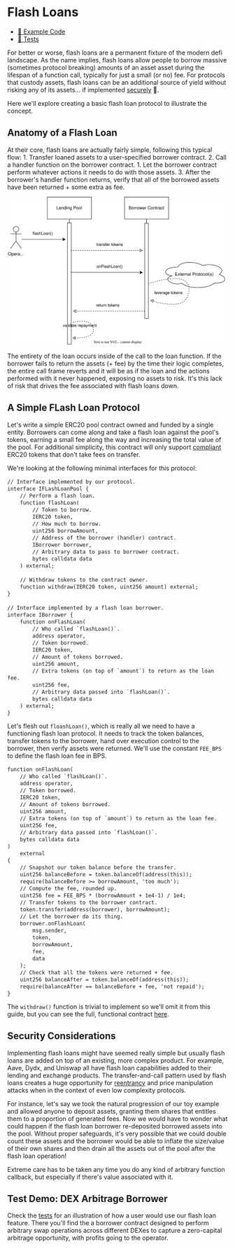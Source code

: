 # Flash Loans

- [📜 Example Code](./FlashLoanPool.sol)
- [🐞 Tests](../../test/FlashLoanPool.t.sol)

For better or worse, flash loans are a permanent fixture of the modern defi landscape. As the name implies, flash loans allow people to borrow massive (sometimes protocol breaking) amounts of an asset asset during the lifespan of a function call, typically for just a small (or no) fee. For protocols that custody assets, flash loans can be an additional source of yield without risking any of its assets... if implemented [securely](#security-considerations) 🤞.

Here we'll explore creating a basic flash loan protocol to illustrate the concept.

## Anatomy of a Flash Loan

At their core, flash loans are actually fairly simple, following this typical flow:
    1. Transfer loaned assets to a user-specified borrower contract.
    2. Call a handler function on the borrower contract.
        1. Let the borrower contract perform whatever actions it needs to do with those assets.
    3. After the borrower's handler function returns, verify that all of the borrowed assets have been returned + some extra as fee.

![flash loan flow](./flash-loan-flow.drawio.svg)

The entirety of the loan occurs inside of the call to the loan function. If the borrower fails to return the assets (+ fee) by the time their logic completes, the entire call frame reverts and it will be as if the loan and the actions performed with it never happened, exposing no assets to risk. It's this lack of risk that drives the fee associated with flash loans down.

## A Simple FLash Loan Protocol

Let's write a simple ERC20 pool contract owned and funded by a single entity. Borrowers can come along and take a flash loan against the pool's tokens, earning a small fee along the way and increasing the total value of the pool. For additional simplicity, this contract will only support [compliant](../erc20-compatibility/) ERC20 tokens that don't take fees on transfer.

We're looking at the following minimal interfaces for this protocol:

```solidity
// Interface implemented by our protocol.
interface IFLashLoanPool {
    // Perform a flash loan.
    function flashLoan(
        // Token to borrow.
        IERC20 token,
        // How much to borrow.
        uint256 borrowAmount,
        // Address of the borrower (handler) contract.
        IBorrower borrower,
        // Arbitrary data to pass to borrower contract.
        bytes calldata data
    ) external;

    // Withdraw tokens to the contract owner.
    function withdraw(IERC20 token, uint256 amount) external;
}

// Interface implemented by a flash loan borrower.
interface IBorrower {
    function onFlashLoan(
        // Who called `flashLoan()`.
        address operator,
        // Token borrowed.
        IERC20 token,
        // Amount of tokens borrowed.
        uint256 amount,
        // Extra tokens (on top of `amount`) to return as the loan fee.
        uint256 fee,
        // Arbitrary data passed into `flashLoan()`.
        bytes calldata data
    ) external;
}
```

Let's flesh out `floashLoan()`, which is really all we need to have a functioning flash loan protocol. It needs to track the token balances, transfer tokens to the borrower, hand over execution control to the borrower, then verify assets were returned. We'll use the constant `FEE_BPS` to define the flash loan fee in BPS.

```solidity
function onFlashLoan(
    // Who called `flashLoan()`.
    address operator,
    // Token borrowed.
    IERC20 token,
    // Amount of tokens borrowed.
    uint256 amount,
    // Extra tokens (on top of `amount`) to return as the loan fee.
    uint256 fee,
    // Arbitrary data passed into `flashLoan()`.
    bytes calldata data
)
    external
{
    // Snapshot our token balance before the transfer.
    uint256 balanceBefore = token.balanceOf(address(this));
    require(balanceBefore >= borrowAmount, 'too much');
    // Compute the fee, rounded up.
    uint256 fee = FEE_BPS * (borrowAmount + 1e4-1) / 1e4;
    // Transfer tokens to the borrower contract.
    token.transfer(address(borrower), borrowAmount);
    // Let the borrower do its thing.
    borrower.onFlashLoan(
        msg.sender,
        token,
        borrowAmount,
        fee,
        data
    );
    // Check that all the tokens were returned + fee.
    uint256 balanceAfter = token.balanceOf(address(this));
    require(balanceAfter == balanceBefore + fee, 'not repaid');
}
```

The `withdraw()` function is trivial to implement so we'll omit it from this guide, but you can see the full, functional contract [here](./FlashLoanPool.sol).

## Security Considerations

Implementing flash loans might have seemed really simple but usually flash loans are added on top of an existing, more complex product. For example, Aave, Dydx, and Uniswap all have flash loan capabilities added to their lending and exchange products. The transfer-and-call pattern used by flash loans creates a huge opportunity for [reentrancy](../reentrancy/) and price manipulation attacks when in the context of even low complexity protocols. 

For instance, let's say we took the natural progression of our toy example and allowed anyone to deposit assets, granting them shares that entitles them to a proportion of generated fees. Now we would have to wonder what could happen if the flash loan borrower re-deposited borrowed assets into the pool. Without proper safeguards, it's very possible that we could double count these assets and the borrower would be able to inflate the size/value of their own shares and then drain all the assets out of the pool after the flash loan operation!

Extreme care has to be taken any time you do any kind of arbitrary function callback, but especially if there's value associated with it.

## Test Demo: DEX Arbitrage Borrower

Check the [tests](../../test/FlashLoanPool.t.sol) for an illustration of how a user would use our flash loan feature. There you'll find the a borrower contract designed to perform arbitrary swap operations across different DEXes to capture a zero-capital arbitrage opportunity, with profits going to the operator.
